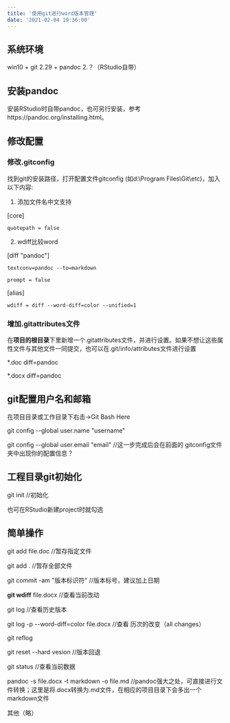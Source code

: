 ```yaml
---
title: '使用git进行word版本管理'
date: '2021-02-04 19:36:00'
---
```


## 系统环境

win10 + git 2.29 + pandoc 2.？（RStudio自带）

## 安装pandoc

安装RStudio时自带pandoc，也可另行安装，参考https://pandoc.org/installing.html。

## 修改配置

### 修改.gitconfig

找到git的安装路径，打开配置文件gitconfig (如d:\Program Files\Git\etc)，加入以下内容:

1. 添加文件名中文支持

[core]

    quotepath = false 
    
2. wdiff比较word

[diff "pandoc"]

    textconv=pandoc --to=markdown
    
    prompt = false
    
[alias]

    wdiff = diff --word-diff=color --unified=1

### 增加.gitattributes文件

在**项目的根目录**下里新增一个.gitattributes文件，并进行设置。如果不想让这些属性文件与其他文件一同提交，也可以在.git/info/attributes文件进行设置

  *.doc diff=pandoc 
  
  *.docx diff=pandoc 
  
## git配置用户名和邮箱

在项目目录或工作目录下右击→Git Bash Here

git config --global user.name  "username" 

git config --global user.email  "email"
//这一步完成后会在前面的 gitconfig文件夹中出现你的配置信息？

## 工程目录git初始化

git init  //初始化

也可在RStudio新建project时就勾选

## 简单操作

git add file.doc  //暂存指定文件

git add . //暂存全部文件

git commit -am "版本标识符" //版本标号，建议加上日期

**git wdiff** file.docx         //查看当前改动

git log                     //查看历史版本

git log -p --word-diff=color file.docx //查看 历次的改变（all changes）

git reflog

git reset --hard vesion     //版本回退

git status                  //查看当前数据

pandoc -s file.docx -t markdown -o file.md  //pandoc强大之处，可直接进行文件转换；这里是将.docx转换为.md文件，在相应的项目目录下会多出一个markdown文件

其他（略）